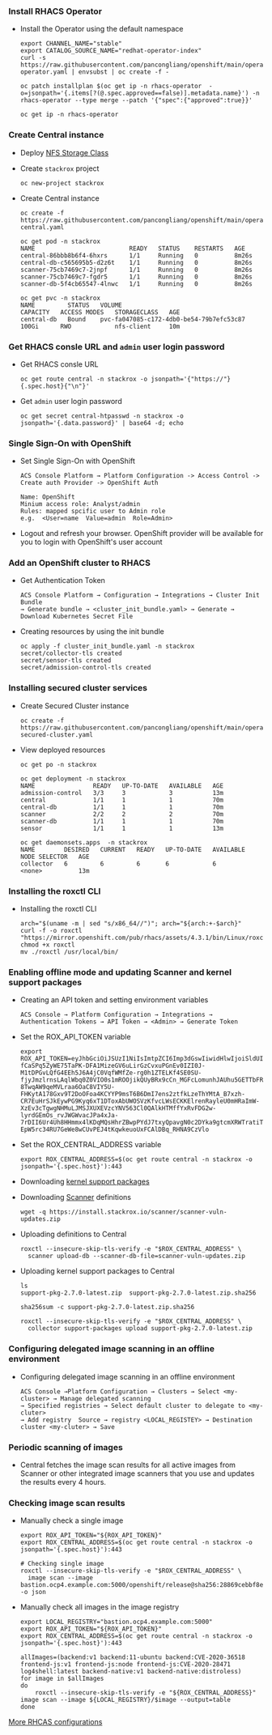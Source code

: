 ### Install RHACS Operator

* Install the Operator using the default namespace
  ```
  export CHANNEL_NAME="stable"
  export CATALOG_SOURCE_NAME="redhat-operator-index"
  curl -s https://raw.githubusercontent.com/pancongliang/openshift/main/operator/acs/01-operator.yaml | envsubst | oc create -f -

  oc patch installplan $(oc get ip -n rhacs-operator  -o=jsonpath='{.items[?(@.spec.approved==false)].metadata.name}') -n rhacs-operator --type merge --patch '{"spec":{"approved":true}}'

  oc get ip -n rhacs-operator
  ```

### Create Central instance

* Deploy [NFS Storage Class](https://github.com/pancongliang/openshift/blob/main/storage/nfs-storageclass/readme.md)

* Create `stackrox` project
  ```
  oc new-project stackrox
  ```
  
* Create Central instance
  ```
  oc create -f https://raw.githubusercontent.com/pancongliang/openshift/main/operator/acs/02-central.yaml

  oc get pod -n stackrox
  NAME                          READY   STATUS    RESTARTS   AGE
  central-86bbb8b6f4-6hxrs      1/1     Running   0          8m26s
  central-db-c565695b5-d2z6t    1/1     Running   0          8m26s
  scanner-75cb7469c7-2jnpf      1/1     Running   0          8m26s
  scanner-75cb7469c7-fgdr5      1/1     Running   0          8m26s
  scanner-db-5f4cb65547-4lnwc   1/1     Running   0          8m26s

  oc get pvc -n stackrox
  NAME         STATUS   VOLUME                                     CAPACITY   ACCESS MODES   STORAGECLASS   AGE
  central-db   Bound    pvc-fa047085-c172-4db0-be54-79b7efc53c87   100Gi      RWO            nfs-client     10m
  ```

### Get RHACS consle URL and `admin` user login password

* Get RHACS consle URL
  ```
  oc get route central -n stackrox -o jsonpath='{"https://"}{.spec.host}{"\n"}'
  ```
  
* Get `admin` user login password
  ```
  oc get secret central-htpasswd -n stackrox -o jsonpath='{.data.password}' | base64 -d; echo
  ```

### Single Sign-On with OpenShift

* Set Single Sign-On with OpenShift
  ```
  ACS Console Platform → Platform Configuration -> Access Control -> Create auth Provider -> OpenShift Auth

  Name: OpenShift
  Minium access role: Analyst/admin
  Rules: mapped spcific user to Admin role
  e.g.  <User=name  Value=admin  Role=Admin>
  ```  
* Logout and refresh your browser. OpenShift provider will be available for you to login with OpenShift's user account

### Add an OpenShift cluster to RHACS

* Get Authentication Token
  ```
  ACS Console Platform → Configuration → Integrations → Cluster Init Bundle
  → Generate bundle → <cluster_init_bundle.yaml> → Generate → Download Kubernetes Secret File
  ```
  
* Creating resources by using the init bundle
  ```
  oc apply -f cluster_init_bundle.yaml -n stackrox
  secret/collector-tls created
  secret/sensor-tls created
  secret/admission-control-tls created
  ```

### Installing secured cluster services

* Create Secured Cluster instance
  ```
  oc create -f https://raw.githubusercontent.com/pancongliang/openshift/main/operator/acs/03-secured-cluster.yaml
  ```
  
* View deployed resources
  ```
  oc get po -n stackrox

  oc get deployment -n stackrox
  NAME                READY   UP-TO-DATE   AVAILABLE   AGE
  admission-control   3/3     3            3           13m
  central             1/1     1            1           70m
  central-db          1/1     1            1           70m
  scanner             2/2     2            2           70m
  scanner-db          1/1     1            1           70m
  sensor              1/1     1            1           13m

  oc get daemonsets.apps  -n stackrox
  NAME        DESIRED   CURRENT   READY   UP-TO-DATE   AVAILABLE   NODE SELECTOR   AGE
  collector   6         6         6       6            6           <none>          13m
  ```

### Installing the roxctl CLI

* Installing the roxctl CLI
  ```
  arch="$(uname -m | sed "s/x86_64//")"; arch="${arch:+-$arch}"
  curl -f -o roxctl "https://mirror.openshift.com/pub/rhacs/assets/4.3.1/bin/Linux/roxctl${arch}"
  chmod +x roxctl
  mv ./roxctl /usr/local/bin/
  ```

### Enabling offline mode and updating Scanner and kernel support packages

* Creating an API token and setting environment variables
  ```
  ACS Console → Platform Configuration → Integrations → Authentication Tokens → API Token → <Admin> → Generate Token
  ```
  
* Set the ROX_API_TOKEN variable
  ```
  export ROX_API_TOKEN=eyJhbGciOiJSUzI1NiIsImtpZCI6Imp3dGswIiwidHlwIjoiSldUIn0.eyJhdWQiOlsiaHR0cHM6Ly9zdGFja3JveC5pby9qd3Qtc291cmNlcyNhcGktdG9rZW5zIl0sImV4cCI6MTczNTM2MjM4OCwiaWF0IjoxNzAzODI2Mzg4LCJpc3MiOiJodHRwczovL3N0YWNrcm94LmlvL2p3dCIsImp0aSI6IjQxYmVjM2I1LTNiNDQtNDY5Ny1hMDY1LTZhZTM5MTkyOTBkZSIsIm5hbWUiOiJhZG1pbiIsInJvbGVzIjpbIkFkbWluIl19.FnJmRYN5-fCaSPq5ZyWE75TaPK-DFA1MizeGV6uLirGzCvxuPGnEv0IZI0J-M1tDPGvLQfG4EEh5J6A4jC0VqfWMfZe-rg0h1ZTELKf4SE0SU-fjyJmzlrnsLAqlWbq0Z0VIO0s1mROOjikQUyBRx9cCn_MGFcLomunhJAUhu5GETTbFRUFy5HvWRf1AI9R8nuHli023ouRLhbDkiCaQKI8n1EQ0WHevAj7FIrqTTtZUGxvhiQKnYF2zkzliLTdZz5MS6sAGtyIMVmBvqRFaPN35D7AN_xTJCzk-8TwqAW9qeMVLraa6OaC8VIY5U-FHKytA178Gxv9T2DoOFoa4KCYYP9msT6B6DmI7ens2ztfkLzeThYMtA_B7xzh-CR7EuHrSJkEywPG9Kyq6xT1DToxAbUWOSVzKfvcLWsECKKElrenRayleU0mHRaImW-XzEv3cTgwgNHMuLJMSJXUXEVzcYNV563Cl0QAlkHTMffYxRvFDG2w-lyrdGEmOs_rvJWGWvacJPa4xJa-7rDII6Ur4Uh8HHmmx4lKDqMQsHhrZBwpPYdJ7txyQpavgN0c2DYka9gtcmXRWTratiT9XO3jeTMClPDmdVjY2GmiEqn9Zi0ohWvIA5z-EpW5rc34RU7GeWe8wCUvPEJ4tKqwkeuoUxFCAlDBq_RHNA9CzVlo
  ```

* Set the ROX_CENTRAL_ADDRESS variable
  ```
  export ROX_CENTRAL_ADDRESS=$(oc get route central -n stackrox -o jsonpath='{.spec.host}'):443
  ```

* Downloading [kernel support packages](https://install.stackrox.io/collector/support-packages/index.html)
  
* Downloading [Scanner](https://install.stackrox.io/scanner/scanner-vuln-updates.zip) definitions
  ```
  wget -q https://install.stackrox.io/scanner/scanner-vuln-updates.zip
  ```
  
* Uploading definitions to Central
  ```
  roxctl --insecure-skip-tls-verify -e "$ROX_CENTRAL_ADDRESS" \
    scanner upload-db --scanner-db-file=scanner-vuln-updates.zip
  ```

* Uploading kernel support packages to Central
  ```
  ls
  support-pkg-2.7.0-latest.zip  support-pkg-2.7.0-latest.zip.sha256

  sha256sum -c support-pkg-2.7.0-latest.zip.sha256

  roxctl --insecure-skip-tls-verify -e "$ROX_CENTRAL_ADDRESS" \
    collector support-packages upload support-pkg-2.7.0-latest.zip
  ```

### Configuring delegated image scanning in an offline environment

* Configuring delegated image scanning in an offline environment 
  ```
  ACS Console →Platform Configuration → Clusters → Select <my-cluster> → Manage delegated scanning
  → Specified registries → Select default cluster to delegate to <my-cluter>
  → Add registry  Source → registry <LOCAL_REGISTEY> → Destination cluster <my-cluter> → Save
  ```

### Periodic scanning of images

* Central fetches the image scan results for all active images from Scanner or other integrated image scanners that you use and updates the results every 4 hours.

### Checking image scan results

* Manually check a single image
  ```
  export ROX_API_TOKEN="${ROX_API_TOKEN}"
  export ROX_CENTRAL_ADDRESS=$(oc get route central -n stackrox -o jsonpath='{.spec.host}'):443

  # Checking single image
  roxctl --insecure-skip-tls-verify -e "$ROX_CENTRAL_ADDRESS" \
    image scan --image bastion.ocp4.example.com:5000/openshift/release@sha256:28869cebbf8e5454493def0e6c8eb9bf33bfd8d56d1ce106a6c6708530c2c1c2 -o json
  ```

* Manually check all images in the image registry
  ```
  export LOCAL_REGISTRY="bastion.ocp4.example.com:5000"
  export ROX_API_TOKEN="${ROX_API_TOKEN}"
  export ROX_CENTRAL_ADDRESS=$(oc get route central -n stackrox -o jsonpath='{.spec.host}'):443
  
  allImages=(backend:v1 backend:11-ubuntu backend:CVE-2020-36518 frontend-js:v1 frontend-js:node frontend-js:CVE-2020-28471 log4shell:latest backend-native:v1 backend-native:distroless)
  for image in $allImages
  do
      roxctl --insecure-skip-tls-verify -e "${ROX_CENTRAL_ADDRESS}" image scan --image ${LOCAL_REGISTRY}/$image --output=table
  done
   ```

[More RHCAS configurations](https://github.com/rhthsa/openshift-demo/blob/main/acs.md#scan-and-check-image-with-roxctl)
